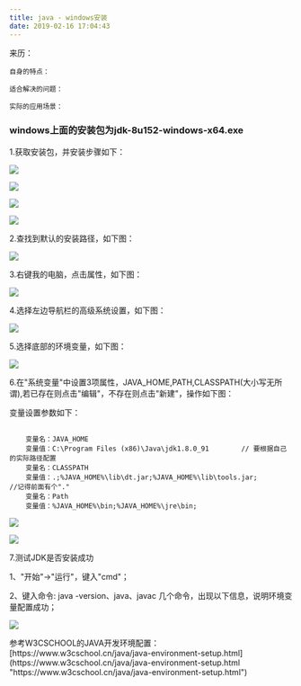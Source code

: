 ```yaml
---
title: java - windows安装
date: 2019-02-16 17:04:43
---
```

<div class="tip">
	来历：
				
	自身的特点：
		
	适合解决的问题：
		
	实际的应用场景：
		
</div>

### windows上面的安装包为jdk-8u152-windows-x64.exe ###

1.获取安装包，并安装步骤如下：

![](java-install/1.jpg)

![](java-install/2.jpg)

![](java-install/3.jpg)

![](java-install/4.jpg)

2.查找到默认的安装路径，如下图：

![](java-install/5.jpg)

3.右键我的电脑，点击属性，如下图：

![](java-install/6.jpg)

4.选择左边导航栏的高级系统设置，如下图：

![](java-install/7.jpg)

5.选择底部的环境变量，如下图：

![](java-install/8.jpg)

6.在"系统变量"中设置3项属性，JAVA_HOME,PATH,CLASSPATH(大小写无所谓),若已存在则点击"编辑"，不存在则点击"新建"，操作如下图：

变量设置参数如下：

```

	变量名：JAVA_HOME
	变量值：C:\Program Files (x86)\Java\jdk1.8.0_91        // 要根据自己的实际路径配置
	变量名：CLASSPATH
	变量值：.;%JAVA_HOME%\lib\dt.jar;%JAVA_HOME%\lib\tools.jar;         //记得前面有个"."
	变量名：Path
	变量值：%JAVA_HOME%\bin;%JAVA_HOME%\jre\bin;

```

![](java-install/9.jpg)

![](java-install/10.jpg)

7.测试JDK是否安装成功

1、"开始"->"运行"，键入"cmd"；

2、键入命令: java -version、java、javac 几个命令，出现以下信息，说明环境变量配置成功；

![](java-install/11.jpg)

<div class="tip">
	参考W3CSCHOOL的JAVA开发环境配置：[https://www.w3cschool.cn/java/java-environment-setup.html](https://www.w3cschool.cn/java/java-environment-setup.html "https://www.w3cschool.cn/java/java-environment-setup.html")		
</div>